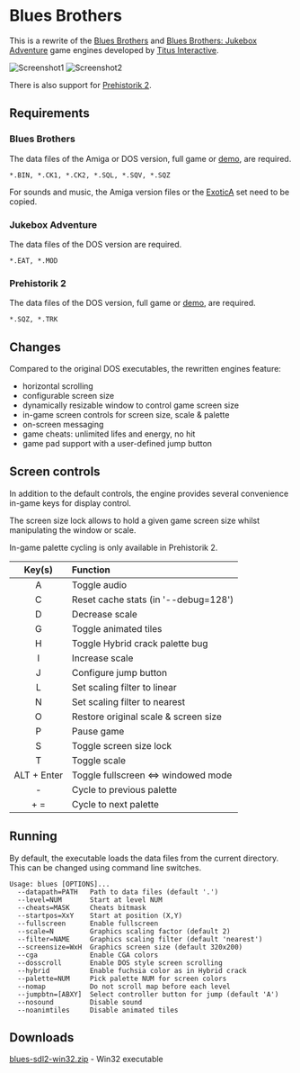 
# Blues Brothers

This is a rewrite of the [Blues Brothers](https://www.mobygames.com/game/blues-brothers) and [Blues Brothers: Jukebox Adventure](https://www.mobygames.com/game/blues-brothers-jukebox-adventure) game engines developed by [Titus Interactive](https://www.mobygames.com/company/titus-interactive-sa).

![Screenshot1](blues1.png) ![Screenshot2](bbja2.png)

There is also support for [Prehistorik 2](https://www.mobygames.com/game/prehistorik-2).

## Requirements

### Blues Brothers

The data files of the Amiga or DOS version, full game or [demo](https://archive.org/details/TheBluesBrothers_1020), are required.

```
*.BIN, *.CK1, *.CK2, *.SQL, *.SQV, *.SQZ
```

For sounds and music, the Amiga version files or the [ExoticA](https://www.exotica.org.uk/wiki/The_Blues_Brothers) set need to be copied.

### Jukebox Adventure

The data files of the DOS version are required.

```
*.EAT, *.MOD
```

### Prehistorik 2

The data files of the DOS version, full game or [demo](http://cd.textfiles.com/ccbcurrsh1/demos/pre2.zip), are required.

```
*.SQZ, *.TRK
```

## Changes

Compared to the original DOS executables, the rewritten engines feature:

- horizontal scrolling
- configurable screen size
- dynamically resizable window to control game screen size
- in-game screen controls for screen size, scale & palette
- on-screen messaging
- game cheats: unlimited lifes and energy, no hit
- game pad support with a user-defined jump button

## Screen controls

In addition to the default controls, the engine provides several convenience
in-game keys for display control.

The screen size lock allows to hold a given game screen size whilst manipulating
the window or scale.

In-game palette cycling is only available in Prehistorik 2.

|    Key(s)   |               Function               |
|:-----------:|:-------------------------------------|
|      A      | Toggle audio                         |
|      C      | Reset cache stats (in '--debug=128') |
|      D      | Decrease scale                       |
|      G      | Toggle animated tiles                |
|      H      | Toggle Hybrid crack palette bug      |
|      I      | Increase scale                       |
|      J      | Configure jump button                |
|      L      | Set scaling filter to linear         |
|      N      | Set scaling filter to nearest        |
|      O      | Restore original scale & screen size |
|      P      | Pause game                           |
|      S      | Toggle screen size lock              |
|      T      | Toggle scale                         |
| ALT + Enter | Toggle fullscreen <=> windowed mode  |
|      -      | Cycle to previous palette            |
|     + =     | Cycle to next palette                |

## Running

By default, the executable loads the data files from the current directory.
This can be changed using command line switches.

```
Usage: blues [OPTIONS]...
  --datapath=PATH   Path to data files (default '.')
  --level=NUM       Start at level NUM
  --cheats=MASK     Cheats bitmask
  --startpos=XxY    Start at position (X,Y)
  --fullscreen      Enable fullscreen
  --scale=N         Graphics scaling factor (default 2)
  --filter=NAME     Graphics scaling filter (default 'nearest')
  --screensize=WxH  Graphics screen size (default 320x200)
  --cga             Enable CGA colors
  --dosscroll       Enable DOS style screen scrolling
  --hybrid          Enable fuchsia color as in Hybrid crack
  --palette=NUM     Pick palette NUM for screen colors
  --nomap           Do not scroll map before each level
  --jumpbtn=[ABXY]  Select controller button for jump (default 'A')
  --nosound         Disable sound
  --noanimtiles     Disable animated tiles
```

## Downloads

[blues-sdl2-win32.zip](https://www.dropbox.com/s/vv8mh0vrk8l6xro/blues-gh-sdl2-win32.zip?dl=0) - Win32 executable
